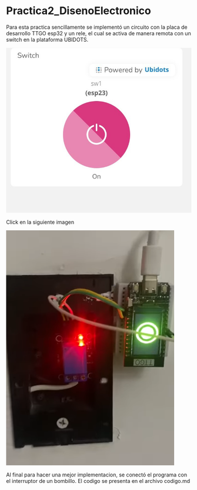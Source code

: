 # Practica2_DisenoElectronico
Para esta practica sencillamente se implementó un circuito con la placa de desarrollo TTGO esp32 y un rele, el cual se activa de manera remota con un switch en la plataforma UBIDOTS.

![Ejerciocio 1](./imagenes/switch.jpeg)  

Click en la siguiente imagen   

[![Ejerciocio 1](./imagenes/practica2vid.png)](https://youtube.com/shorts/r46LN2qarPE?si=6FQ_YVRsQ2wEChAd)

Al final para hacer una mejor implementacion, se conectó el programa con el interruptor de un bombillo.
El codigo se presenta en el archivo codigo.md